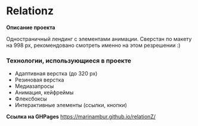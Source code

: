 # Relationz
**Описание проекта**

 Одностраничный лендинг с элементами анимации. Сверстан по макету на 998 px, рекомендовано смотреть именно на этом резрешении :)

### Технологии, использующиеся в проекте
* Адаптивная верстка (до 320 px)
* Резиновая верстка
* Медиазапросы
* Анимация, кейфреймы
* Флексбоксы
* Интерактивные элементы (ссылки, кнопки)






**Ссылка на GHPages** 
https://marinambur.github.io/relationZ/

